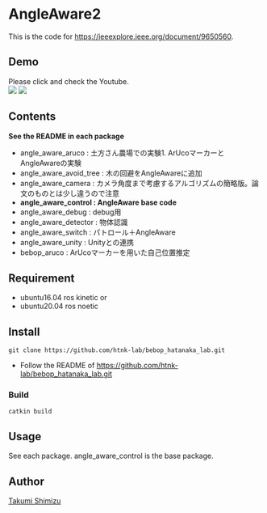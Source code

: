 # AngleAware2
This is the code for https://ieeexplore.ieee.org/document/9650560.

## Demo

Please click and check the Youtube.   
[![](https://img.youtube.com/vi/FaWPN4Oym5M/0.jpg)](https://www.youtube.com/watch?v=FaWPN4Oym5M)
[![](https://img.youtube.com/vi/LOIGUzbYuJA/0.jpg)](https://www.youtube.com/watch?v=LOIGUzbYuJA)

## Contents
**See the README in each package**
- angle_aware_aruco : 土方さん農場での実験1. ArUcoマーカーとAngleAwareの実験
- angle_aware_avoid_tree : 木の回避をAngleAwareに追加
- angle_aware_camera : カメラ角度まで考慮するアルゴリズムの簡略版。論文のものとは少し違うので注意
- **angle_aware_control : AngleAware base code**
- angle_aware_debug : debug用
- angle_aware_detector : 物体認識
- angle_aware_switch : パトロール＋AngleAware
- angle_aware_unity : Unityとの連携
- bebop_aruco : ArUcoマーカーを用いた自己位置推定


## Requirement
- ubuntu16.04 ros kinetic or
- ubuntu20.04 ros noetic


## Install
```
git clone https://github.com/htnk-lab/bebop_hatanaka_lab.git
```
- Follow the README of https://github.com/htnk-lab/bebop_hatanaka_lab.git

### Build
```
catkin build
```

## Usage
See each package.
angle_aware_control is the base package.



## Author

[Takumi Shimizu](https://github.com/tashiwater)





